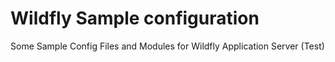 # Wildfly Sample configuration
Some Sample Config Files and Modules for Wildfly Application Server (Test)
